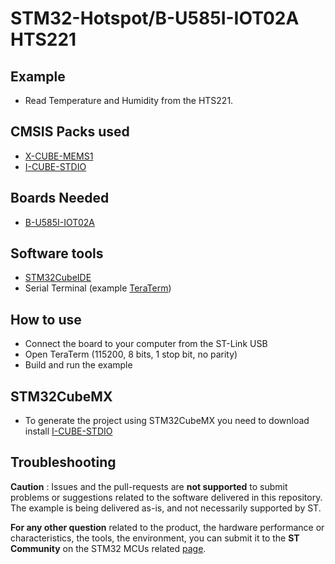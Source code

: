 # STM32-Hotspot/B-U585I-IOT02A HTS221

## Example

* Read Temperature and Humidity from the HTS221.

## CMSIS Packs used
* [X-CUBE-MEMS1](https://www.st.com/en/embedded-software/x-cube-mems1.html)
* [I-CUBE-STDIO](https://github.com/stm32-hotspot/I-CUBE-STDIO)

## Boards Needed

  * [B-U585I-IOT02A](https://www.st.com/en/evaluation-tools/b-u585i-iot02a.html)

## Software tools
* [STM32CubeIDE](https://www.st.com/stm32cubeide)
* Serial Terminal (example [TeraTerm](http://www.teraterm.org/))

## How to use
* Connect the board to your computer from the ST-Link USB
* Open TeraTerm (115200, 8 bits, 1 stop bit, no parity)
* Build and run the example

## STM32CubeMX
* To generate the project using STM32CubeMX you need to download install  [I-CUBE-STDIO](https://github.com/stm32-hotspot/I-CUBE-STDIO/blob/main/Pack/STMicroelectronics.I-CUBE-STDIO.1.4.1.pack?raw=true) 

## Troubleshooting

**Caution** : Issues and the pull-requests are **not supported** to submit problems or suggestions related to the software delivered in this repository. The example is being delivered as-is, and not necessarily supported by ST.

**For any other question** related to the product, the hardware performance or characteristics, the tools, the environment, you can submit it to the **ST Community** on the STM32 MCUs related [page](https://community.st.com/s/topic/0TO0X000000BSqSWAW/stm32-mcus).



